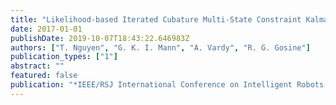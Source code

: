 ```yaml
---
title: "Likelihood-based Iterated Cubature Multi-State Constraint Kalman Filter for Visual Inertial Navigation System"
date: 2017-01-01
publishDate: 2019-10-07T18:43:22.646983Z
authors: ["T. Nguyen", "G. K. I. Mann", "A. Vardy", "R. G. Gosine"]
publication_types: ["1"]
abstract: ""
featured: false
publication: "*IEEE/RSJ International Conference on Intelligent Robots and Systems (IROS)*"
---
```


